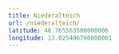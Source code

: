 ```yaml
---
title: Niederalteich
url: /niederalteich/
latitude: 48.765563500000006
longitude: 13.025406700000001
---
```


